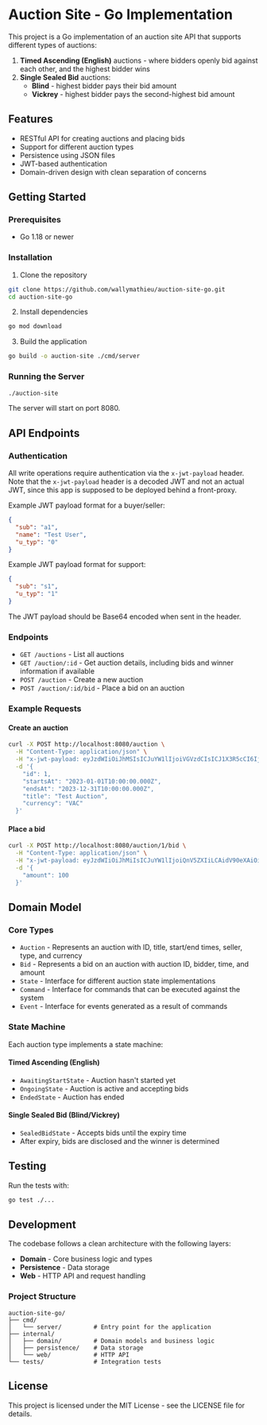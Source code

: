 # Auction Site - Go Implementation

This project is a Go implementation of an auction site API that supports different types of auctions:

1. **Timed Ascending (English)** auctions - where bidders openly bid against each other, and the highest bidder wins
2. **Single Sealed Bid** auctions:
   - **Blind** - highest bidder pays their bid amount
   - **Vickrey** - highest bidder pays the second-highest bid amount

## Features

- RESTful API for creating auctions and placing bids
- Support for different auction types
- Persistence using JSON files
- JWT-based authentication
- Domain-driven design with clean separation of concerns

## Getting Started

### Prerequisites

- Go 1.18 or newer

### Installation

1. Clone the repository
```bash
git clone https://github.com/wallymathieu/auction-site-go.git
cd auction-site-go
```

2. Install dependencies
```bash
go mod download
```

3. Build the application
```bash
go build -o auction-site ./cmd/server
```

### Running the Server

```bash
./auction-site
```

The server will start on port 8080.

## API Endpoints

### Authentication

All write operations require authentication via the `x-jwt-payload` header. Note that the `x-jwt-payload` header is a decoded JWT and not an actual JWT, since this app is supposed to be deployed behind a front-proxy.

Example JWT payload format for a buyer/seller:
```json
{
  "sub": "a1",
  "name": "Test User",
  "u_typ": "0"
}
```

Example JWT payload format for support:
```json
{
  "sub": "s1",
  "u_typ": "1"
}
```

The JWT payload should be Base64 encoded when sent in the header.

### Endpoints

- `GET /auctions` - List all auctions
- `GET /auction/:id` - Get auction details, including bids and winner information if available
- `POST /auction` - Create a new auction
- `POST /auction/:id/bid` - Place a bid on an auction

### Example Requests

#### Create an auction

```bash
curl -X POST http://localhost:8080/auction \
  -H "Content-Type: application/json" \
  -H "x-jwt-payload: eyJzdWIiOiJhMSIsICJuYW1lIjoiVGVzdCIsICJ1X3R5cCI6IjAifQo=" \
  -d '{
    "id": 1,
    "startsAt": "2023-01-01T10:00:00.000Z",
    "endsAt": "2023-12-31T10:00:00.000Z",
    "title": "Test Auction",
    "currency": "VAC"
  }'
```

#### Place a bid

```bash
curl -X POST http://localhost:8080/auction/1/bid \
  -H "Content-Type: application/json" \
  -H "x-jwt-payload: eyJzdWIiOiJhMiIsICJuYW1lIjoiQnV5ZXIiLCAidV90eXAiOiIwIn0K=" \
  -d '{
    "amount": 100
  }'
```

## Domain Model

### Core Types

- `Auction` - Represents an auction with ID, title, start/end times, seller, type, and currency
- `Bid` - Represents a bid on an auction with auction ID, bidder, time, and amount
- `State` - Interface for different auction state implementations
- `Command` - Interface for commands that can be executed against the system
- `Event` - Interface for events generated as a result of commands

### State Machine

Each auction type implements a state machine:

#### Timed Ascending (English)
- `AwaitingStartState` - Auction hasn't started yet
- `OngoingState` - Auction is active and accepting bids
- `EndedState` - Auction has ended

#### Single Sealed Bid (Blind/Vickrey)
- `SealedBidState` - Accepts bids until the expiry time
- After expiry, bids are disclosed and the winner is determined

## Testing

Run the tests with:

```bash
go test ./...
```

## Development

The codebase follows a clean architecture with the following layers:

- **Domain** - Core business logic and types
- **Persistence** - Data storage
- **Web** - HTTP API and request handling

### Project Structure

```
auction-site-go/
├── cmd/
│   └── server/         # Entry point for the application
├── internal/
│   ├── domain/         # Domain models and business logic
│   ├── persistence/    # Data storage
│   └── web/            # HTTP API
└── tests/              # Integration tests
```

## License

This project is licensed under the MIT License - see the LICENSE file for details.
